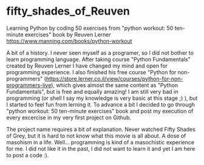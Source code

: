 # fifty_shades_of_Reuven
Learning Python by coding 50 exercises from "python workout: 50 ten-minute exercises" book by Reuven Lerner 
https://www.manning.com/books/python-workout

A bit of a history. I never seen myself as a programer, so I did not bother to learn programming language. After taking course "Python Fundamentals" created by Reuven Lerner I have changed my mind and open for programming experience. I also finished his free course "Python for non-programmers" (https://store.lerner.co.il/view/courses/python-for-non-programmers-live), which gives almost the same content as "Python Fundamentals", but is free and equally amazing! I am still very bad in programming (or shell I say my knowledge is very basic at this stage ;) ), but I started to feel fun from lerning it. To advance a bit I decided to go through "python workout: 50 ten-minute exercises" book and post my execution of every excercise in my very first project on Github.

The project name requires a bit of explanation. Never watched Fifty Shades of Grey, but it is hard to not know what this movie is all about. A dose of masohism in a life. Well... programming is kind of a masochistic experience for me. I did not like it in the past, I did not want to learn it and yet I am here to post a code :).
